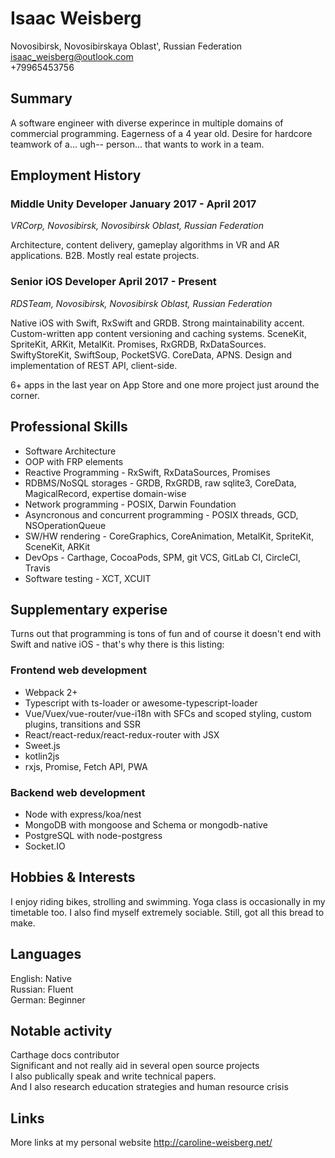 # Isaac Weisberg
Novosibirsk, Novosibirskaya Oblast', Russian Federation  
isaac_weisberg@outlook.com  
+79965453756
## Summary
A software engineer with diverse experince in multiple domains of commercial programming. Eagerness of a 4 year old. Desire for hardcore teamwork of a... ugh-- person... that wants to work in a team.

## Employment History
### **Middle Unity Developer   January 2017 - April 2017**
*VRCorp, Novosibirsk, Novosibirsk Oblast, Russian Federation*

Architecture, content delivery, gameplay algorithms in VR and AR applications. B2B. Mostly real estate projects.

### **Senior iOS Developer   April 2017 - Present**
*RDSTeam, Novosibirsk, Novosibirsk Oblast, Russian Federation*

Native iOS with Swift, RxSwift and GRDB. Strong maintainability accent. Custom-written app content versioning and caching systems. SceneKit, SpriteKit, ARKit, MetalKit. Promises, RxGRDB, RxDataSources. SwiftyStoreKit, SwiftSoup, PocketSVG. CoreData, APNS. Design and implementation of REST API, client-side.

6+ apps in the last year on App Store and one more project just around the corner.

## Professional Skills
- Software Architecture  
- OOP with FRP elements  
- Reactive Programming - RxSwift, RxDataSources, Promises  
- RDBMS/NoSQL storages - GRDB, RxGRDB, raw sqlite3, CoreData, MagicalRecord, expertise domain-wise
- Network programming - POSIX, Darwin Foundation  
- Asyncronous and concurrent programming - POSIX threads, GCD, NSOperationQueue  
- SW/HW rendering - CoreGraphics, CoreAnimation, MetalKit, SpriteKit, SceneKit, ARKit  
- DevOps - Carthage, CocoaPods, SPM, git VCS, GitLab CI, CircleCI, Travis
- Software testing - XCT, XCUIT

## Supplementary experise
Turns out that programming is tons of fun and of course it doesn't end with Swift and native iOS - that's why there is this listing:

### Frontend web development

- Webpack 2+
- Typescript with ts-loader or awesome-typescript-loader
- Vue/Vuex/vue-router/vue-i18n with SFCs and scoped styling, custom plugins, transitions and SSR
- React/react-redux/react-redux-router with JSX
- Sweet.js
- kotlin2js
- rxjs, Promise, Fetch API, PWA

### Backend web development
- Node with express/koa/nest
- MongoDB with mongoose and Schema or mongodb-native
- PostgreSQL with node-postgress
- Socket.IO

## Hobbies & Interests
I enjoy riding bikes, strolling and swimming. Yoga class is occasionally in my timetable too. I also find myself extremely sociable. Still, got all this bread to make.

## Languages

English: Native  
Russian: Fluent  
German:	Beginner

## Notable activity

Carthage docs contributor  
Significant and not really aid in several open source projects  
I also publically speak and write technical papers.  
And I also research education strategies and human resource crisis

## Links

More links at my personal website http://caroline-weisberg.net/
